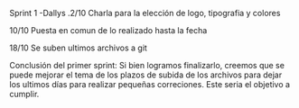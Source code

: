 Sprint 1
-Dallys
.2/10
  Charla para la elección de logo, tipografia y colores

  10/10 
  Puesta en comun de lo realizado hasta la fecha

  18/10 
  Se suben ultimos archivos a git

  Conclusión del primer sprint:
  Si bien logramos finalizarlo, creemos que se puede mejorar el tema de los plazos de subida de los archivos
  para dejar los ultimos días para realizar pequeñas correciones.
  Este seria el objetivo a cumplir.